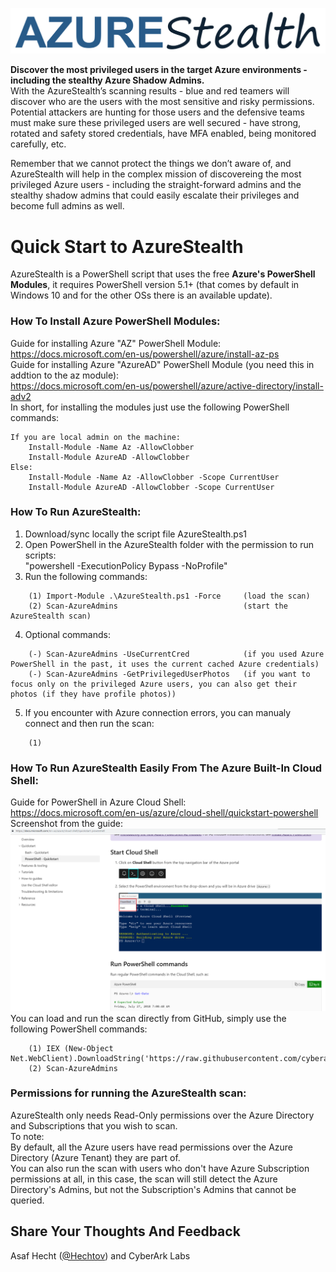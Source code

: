 ![alt text](https://github.com/Hechtov/Photos/blob/master/SkyArk/AzureStealth.png?raw=true "AzureStealth")  
  
**Discover the most privileged users in the target Azure environments - including the stealthy Azure Shadow Admins.**  
With the AzureStealth’s scanning results - blue and red teamers will discover who are the users with the most sensitive and risky permissions.  
Potential attackers are hunting for those users and the defensive teams must make sure these privileged users are well secured - have strong, rotated and safety stored credentials, have MFA enabled, being monitored carefully, etc.  
  
Remember that we cannot protect the things we don’t aware of, and AzureStealth will help in the complex mission of discovereing the most privileged Azure users - including the straight-forward admins and the stealthy shadow admins that could easily escalate their privileges and become full admins as well.
  
# Quick Start to AzureStealth
AzureStealth is a PowerShell script that uses the free **Azure's PowerShell Modules**, it requires PowerShell version 5.1+ (that comes by default in Windows 10 and for the other OSs there is an available update).  
  
### How To Install Azure PowerShell Modules:  
Guide for installing Azure "AZ" PowerShell Module:  
https://docs.microsoft.com/en-us/powershell/azure/install-az-ps  
Guide for installing Azure "AzureAD" PowerShell Module (you need this in addtion to the az module):  
https://docs.microsoft.com/en-us/powershell/azure/active-directory/install-adv2  
In short, for installing the modules just use the following PowerShell commands: 
```
If you are local admin on the machine:  
    Install-Module -Name Az -AllowClobber  
    Install-Module AzureAD -AllowClobber  
Else:  
    Install-Module -Name Az -AllowClobber -Scope CurrentUser  
    Install-Module AzureAD -AllowClobber -Scope CurrentUser  
```
  
### How To Run AzureStealth:  
1) Download/sync locally the script file AzureStealth.ps1    
2) Open PowerShell in the AzureStealth folder with the permission to run scripts:  
   "powershell -ExecutionPolicy Bypass -NoProfile"  
3) Run the following commands:  
```
    (1) Import-Module .\AzureStealth.ps1 -Force     (load the scan)  
    (2) Scan-AzureAdmins                            (start the AzureStealth scan)  
```
4) Optional commands:
```
    (-) Scan-AzureAdmins -UseCurrentCred            (if you used Azure PowerShell in the past, it uses the current cached Azure credentials)  
    (-) Scan-AzureAdmins -GetPrivilegedUserPhotos   (if you want to focus only on the privileged Azure users, you can also get their photos (if they have profile photos))  
``` 
5) If you encounter with Azure connection errors, you can manualy connect and then run the scan:
```
    (1) 
```
  
### How To Run AzureStealth Easily From The Azure Built-In Cloud Shell:  
Guide for PowerShell in Azure Cloud Shell:  
https://docs.microsoft.com/en-us/azure/cloud-shell/quickstart-powershell  
Screenshot from the guide:  
![alt text](https://github.com/Hechtov/Photos/blob/master/SkyArk/Azure%20CloudShell%20Guide.png?raw=true "Azure Cloud Shell")  
You can load and run the scan directly from GitHub, simply use the following PowerShell commands:  
```
    (1) IEX (New-Object Net.WebClient).DownloadString('https://raw.githubusercontent.com/cyberark/SkyArk/master/AzureStealth/AzureStealth.ps1')  
    (2) Scan-AzureAdmins  
```
  
### Permissions for running the AzureStealth scan:
AzureStealth only needs Read-Only permissions over the Azure Directory and Subscriptions that you wish to scan.  
To note:  
By default, all the Azure users have read permissions over the Azure Directory (Azure Tenant) they are part of.  
You can also run the scan with users who don't have Azure Subscription permissions at all, in this case, the scan will still detect the Azure Directory's Admins, but not the Subscription's Admins that cannot be queried.  
  
  
## Share Your Thoughts And Feedback  
Asaf Hecht ([@Hechtov](https://twitter.com/Hechtov)) and CyberArk Labs 
  
